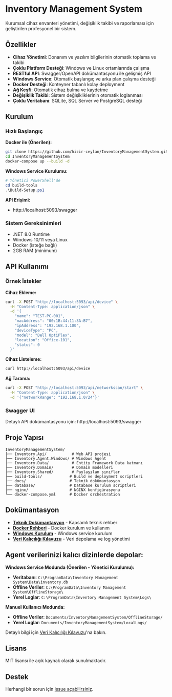 # Inventory Management System

Kurumsal cihaz envanteri yönetimi, değişiklik takibi ve raporlaması için geliştirilen profesyonel bir sistem.

## Özellikler

- **Cihaz Yönetimi**: Donanım ve yazılım bilgilerinin otomatik toplama ve takibi
- **Çoklu Platform Desteği**: Windows ve Linux ortamlarında çalışma
- **RESTful API**: Swagger/OpenAPI dokümantasyonu ile gelişmiş API
- **Windows Service**: Otomatik başlangıç ve arka plan çalışma desteği
- **Docker Desteği**: Konteyner tabanlı kolay deployment
- **Ağ Keşfi**: Otomatik cihaz bulma ve kaydetme
- **Değişiklik Takibi**: Sistem değişikliklerinin otomatik loglanması
- **Çoklu Veritabanı**: SQLite, SQL Server ve PostgreSQL desteği

## Kurulum

### Hızlı Başlangıç

**Docker ile (Önerilen):**
```bash
git clone https://github.com/hizir-ceylan/InventoryManagementSystem.git
cd InventoryManagementSystem
docker-compose up --build -d
```

**Windows Service Kurulumu:**
```powershell
# Yönetici PowerShell'de
cd build-tools
.\Build-Setup.ps1
```

**API Erişimi:**
- http://localhost:5093/swagger

### Sistem Gereksinimleri
- .NET 8.0 Runtime
- Windows 10/11 veya Linux
- Docker (isteğe bağlı)
- 2GB RAM (minimum)

## API Kullanımı

### Örnek İstekler

**Cihaz Ekleme:**
```bash
curl -X POST "http://localhost:5093/api/device" \
  -H "Content-Type: application/json" \
  -d '{
    "name": "TEST-PC-001",
    "macAddress": "00:1B:44:11:3A:B7",
    "ipAddress": "192.168.1.100",
    "deviceType": "PC",
    "model": "Dell OptiPlex",
    "location": "Office-101",
    "status": 0
  }'
```

**Cihaz Listeleme:**
```bash
curl http://localhost:5093/api/device
```

**Ağ Tarama:**
```bash
curl -X POST "http://localhost:5093/api/networkscan/start" \
  -H "Content-Type: application/json" \
  -d '{"networkRange": "192.168.1.0/24"}'
```

### Swagger UI
Detaylı API dokümantasyonu için: http://localhost:5093/swagger

## Proje Yapısı

```
InventoryManagementSystem/
├── Inventory.Api/           # Web API projesi
├── Inventory.Agent.Windows/ # Windows Agent
├── Inventory.Data/          # Entity Framework Data katmanı
├── Inventory.Domain/        # Domain modelleri
├── Inventory.Shared/        # Paylaşılan sınıflar
├── build-tools/            # Build ve deployment scriptleri
├── docs/                   # Teknik dokümantasyon
├── database/               # Database kurulum scriptleri
├── nginx/                  # NGINX konfigürasyonu
└── docker-compose.yml      # Docker orchestration
```

## Dokümantasyon

- **[Teknik Dokümantasyon](docs/TEKNIK-DOKUMANTASYON.md)** - Kapsamlı teknik rehber
- **[Docker Rehberi](docs/DOCKER-GUIDE.md)** - Docker kurulum ve kullanım
- **[Windows Kurulum](docs/WINDOWS-INSTALLATION-GUIDE.md)** - Windows service kurulum
- **[Veri Kalıcılığı Kılavuzu](docs/DATA-PERSISTENCE-GUIDE.md)** - Veri depolama ve log yönetimi

## Agent verilerinizi kalıcı dizinlerde depolar:

**Windows Service Modunda (Önerilen - Yönetici Kurulumu):**
- **Veritabanı**: `C:\ProgramData\Inventory Management System\Data\inventory.db`
- **Offline Veriler**: `C:\ProgramData\Inventory Management System\OfflineStorage\`
- **Yerel Loglar**: `C:\ProgramData\Inventory Management System\Logs\`

**Manuel Kullanıcı Modunda:**
- **Offline Veriler**: `Documents/InventoryManagementSystem/OfflineStorage/`
- **Yerel Loglar**: `Documents/InventoryManagementSystem/LocalLogs/`

Detaylı bilgi için [Veri Kalıcılığı Kılavuzu](docs/DATA-PERSISTENCE-GUIDE.md)'na bakın.

## Lisans

MIT lisansı ile açık kaynak olarak sunulmaktadır.

## Destek

Herhangi bir sorun için [issue açabilirsiniz](https://github.com/hizir-ceylan/InventoryManagementSystem/issues).